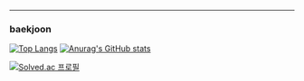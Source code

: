<!-- ![reversal](https://capsule-render.vercel.app/api?type=transparent&height=50&text=My%20Introduction&fontAlign=50&fontAlignY=55&fontSize=40&fontColor=A7B1F2)
-->
---
### baekjoon
<!-- <div align=center> -->

[![Top Langs](https://github-readme-stats.vercel.app/api/top-langs/?username=yeonsu-k&layout=compact&langs_count=8&custom_title=Used%20Languages)]((https://github.com/yeonsu-k/github-readme-stats))
[![Anurag's GitHub stats](https://github-readme-stats.vercel.app/api?username=yeonsu-k&custom_title=GitHub%20Stats&include_all_commits=true&show_icons=true&count_private=true&line_height=20&disable_animations=true)]((https://github.com/yeonsu-k/github-readme-stats))

[![Solved.ac 프로필](http://mazassumnida.wtf/api/generate_badge?boj=dustn4325)](https://solved.ac/dustn4325)
<!-- ![mazandi profile](http://mazandi.herokuapp.com/api?handle=dustn4325&theme=warm) -->

 <!-- [![Hits](https://hits.seeyoufarm.com/api/count/incr/badge.svg?url=https%3A%2F%2Fgithub.com%2Fyeonsu-k&count_bg=%23303030&title_bg=%23000000&icon=github.svg&icon_color=%23FCFCFC&title=Github&edge_flat=false)](https://hits.seeyoufarm.com) -->

<!-- </div> -->